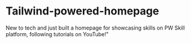 # Tailwind-powered-homepage
New to tech and just built a homepage for showcasing skills on PW Skill platform, following tutorials on YouTube!"
